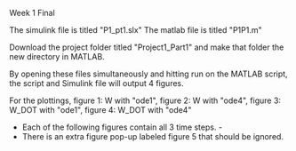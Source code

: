 Week 1 Final

The simulink file is titled "P1_pt1.slx"
The matlab file is titled "P1P1.m"

Download the project folder titled "Project1_Part1" and make that folder the new directory in MATLAB.

By opening these files simultaneously and hitting run on the MATLAB script, the script and Simulink file will output 4 figures.

For the plottings, figure 1: W with "ode1", figure 2: W with "ode4", figure 3: W_DOT with "ode1", figure 4: W_DOT with "ode4"
- Each of the following figures contain all 3 time steps. -
- There is an extra figure pop-up labeled figure 5 that should be ignored. 

